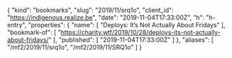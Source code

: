 {
  "kind": "bookmarks",
  "slug": "2019/11/srq1o",
  "client_id": "https://indigenous.realize.be",
  "date": "2019-11-04T17:33:00Z",
  "h": "h-entry",
  "properties": {
    "name": [
      "Deploys: It’s Not Actually About Fridays"
    ],
    "bookmark-of": [
      "https://charity.wtf/2019/10/28/deploys-its-not-actually-about-fridays/"
    ],
    "published": [
      "2019-11-04T17:33:00Z"
    ]
  },
  "aliases": [
    "/mf2/2019/11/srq1o",
    "/mf2/2019/11/SRQ1o"
  ]
}
